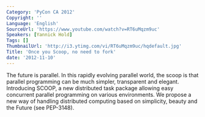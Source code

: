 ```yaml
---
Category: 'PyCon CA 2012'
Copyright: ''
Language: 'English'
SourceUrl: 'https://www.youtube.com/watch?v=RT6uMqzm9uc'
Speakers: [Yannick Hold]
Tags: []
ThumbnailUrl: 'http://i3.ytimg.com/vi/RT6uMqzm9uc/hqdefault.jpg'
Title: 'Once you Scoop, no need to fork'
date: '2012-11-10'
---
```

The future is parallel. In this rapidly evolving parallel world, the scoop is
that parallel programming can be much simpler, transparent and elegant.
Introducing SCOOP, a new distributed task package allowing easy concurrent
parallel programming on various environments. We propose a new way of handling
distributed computing based on simplicity, beauty and the Future (see
PEP-3148).
